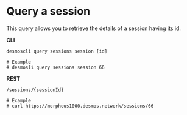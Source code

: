 # Query a session
This query allows you to retrieve the details of a session having its id. 

**CLI**
```shell
desmoscli query sessions session [id]

# Example
# desmosli query sessions session 66
```

**REST**
```
/sessions/{sessionId}

# Example
# curl https://morpheus1000.desmos.network/sessions/66
```